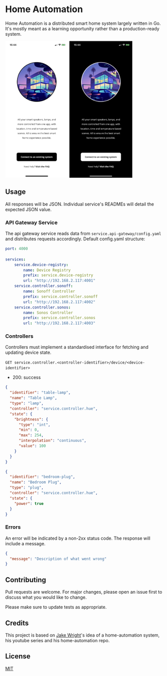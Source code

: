 # Home Automation

Home Automation is a distributed smart home system largely written in Go.
It's mostly meant as a learning opportunity rather than a production-ready system.

<kbd><img src=".github/screenshots/setup_light.png" width=200/></kbd>
<kbd><img src=".github/screenshots/setup_dark.png" width=200/></kbd>

## Usage

All responses will be JSON. Individual service's READMEs will detail the expected JSON value.

### API Gateway Service

The api gateway service reads data from `service.api-gateway/config.yaml` and distributes requests accordingly.
Default config.yaml structure:
```yaml
port: 4000

services:
    service.device-registry:
        name: Device Registry
        prefix: service.device-registry
        url: "http://192.168.2.117:4001"
    service.controller.sonoff:
        name: Sonoff Controller
        prefix: service.controller.sonoff
        url: "http://192.168.2.117:4002"
    service.controller.sonos:
        name: Sonos Controller
        prefix: service.controller.sonos
        url: "http://192.168.2.117:4003"
```

### Controllers

Controllers must implement a standardised interface for fetching and updating device state.

`GET service.controller.<controller-identifier>/device/<device-identifier>`

- 200: success

```json
{
  "identifier": "table-lamp",
  "name": "Table Lamp",
  "type": "lamp",
  "controller": "service.controller.hue",
  "state": {
    "brightness": {
      "type": "int",
      "min": 0,
      "max": 254,
      "interpolation": "continuous",
      "value": 100
    }
  }
}
```

```json
{
  "identifier": "bedroom-plug",
  "name": "Bedroom Plug",
  "type": "plug",
  "controller": "service.controller.hue",
  "state": {
    "power": true
  }
}
```

### Errors

An error will be indicated by a non-2xx status code. The response will include a message.

```json
{
  "message": "Description of what went wrong"
}
```

## Contributing
Pull requests are welcome. For major changes, please open an issue first to discuss what you would like to change.

Please make sure to update tests as appropriate.

## Credits
This project is based on [Jake Wright](https://github.com/jakewright)'s idea of a home-automation system, his youtube series and his home-automation repo.

## License
[MIT](https://choosealicense.com/licenses/mit/)
